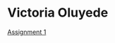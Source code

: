 <h1>Victoria Oluyede</h1>

<p><a href="/Basic Web Design/Online News Victoria Oluyede" target="blank">Assignment 1</a></p> 
